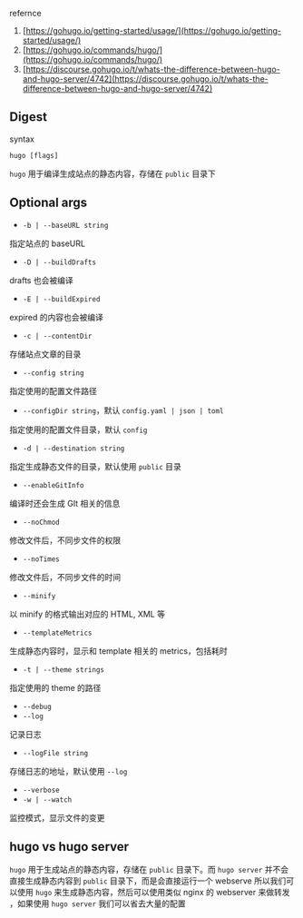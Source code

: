 refernce

1. [https://gohugo.io/getting-started/usage/](https://gohugo.io/getting-started/usage/)
2. [https://gohugo.io/commands/hugo/](https://gohugo.io/commands/hugo/)
3. [https://discourse.gohugo.io/t/whats-the-difference-between-hugo-and-hugo-server/4742](https://discourse.gohugo.io/t/whats-the-difference-between-hugo-and-hugo-server/4742)
## Digest
syntax
```
hugo [flags]
```
`hugo` 用于编译生成站点的静态内容，存储在 `public` 目录下
## Optional args

- `-b | --baseURL string`

指定站点的 baseURL

- `-D | --buildDrafts`

drafts 也会被编译

- `-E | --buildExpired`

expired 的内容也会被编译

- `-c | --contentDir`

存储站点文章的目录

- `--config string`

指定使用的配置文件路径

- `--configDir string`，默认 `config.yaml | json | toml`

指定使用的配置文件目录，默认 `config`

- `-d | --destination string`

指定生成静态文件的目录，默认使用 `public` 目录

- `--enableGitInfo`

编译时还会生成 GIt 相关的信息

- `--noChmod`

修改文件后，不同步文件的权限

- `--noTimes`

修改文件后，不同步文件的时间

- `--minify`

以 minify 的格式输出对应的 HTML, XML 等

- `--templateMetrics`

生成静态内容时，显示和 template 相关的 metrics，包括耗时

- `-t | --theme strings`

指定使用的 theme 的路径

- `--debug`
- `--log`

记录日志

- `--logFile string`

存储日志的地址，默认使用 `--log`

- `--verbose`
- `-w | --watch`

监控模式，显示文件的变更
## hugo vs hugo server
`hugo` 用于生成站点的静态内容，存储在 `public` 目录下。而 `hugo server` 并不会直接生成静态内容到 `public` 目录下，而是会直接运行一个 webserve
所以我们可以使用 `hugo` 来生成静态内容，然后可以使用类似 nginx 的 webserver 来做转发 ，如果使用 `hugo server` 我们可以省去大量的配置
